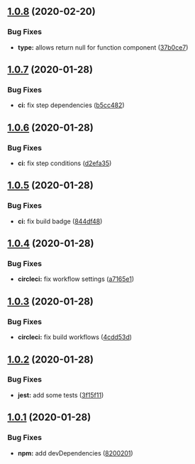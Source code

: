 ## [1.0.8](https://github.com/jubilee-works/ssml-tsx/compare/v1.0.7...v1.0.8) (2020-02-20)


### Bug Fixes

* **type:** allows return null for function component ([37b0ce7](https://github.com/jubilee-works/ssml-tsx/commit/37b0ce7827ff302d9d8f58563950253da0f804f6))

## [1.0.7](https://github.com/jubilee-works/ssml-tsx/compare/v1.0.6...v1.0.7) (2020-01-28)


### Bug Fixes

* **ci:** fix step dependencies ([b5cc482](https://github.com/jubilee-works/ssml-tsx/commit/b5cc482b4213844bf1dc2f7b8fad22fe49c124a0))

## [1.0.6](https://github.com/jubilee-works/ssml-tsx/compare/v1.0.5...v1.0.6) (2020-01-28)


### Bug Fixes

* **ci:** fix step conditions ([d2efa35](https://github.com/jubilee-works/ssml-tsx/commit/d2efa357967811bcb938ffc0ccf350042545494d))

## [1.0.5](https://github.com/jubilee-works/ssml-tsx/compare/v1.0.4...v1.0.5) (2020-01-28)


### Bug Fixes

* **ci:** fix build badge ([844df48](https://github.com/jubilee-works/ssml-tsx/commit/844df4863a08dfbda801f3bf7302344c108b40ed))

## [1.0.4](https://github.com/jubilee-works/ssml-tsx/compare/v1.0.3...v1.0.4) (2020-01-28)


### Bug Fixes

* **circleci:** fix workflow settings ([a7165e1](https://github.com/jubilee-works/ssml-tsx/commit/a7165e1017d5117997d8bcd7c0f75139b945dcd7))

## [1.0.3](https://github.com/jubilee-works/ssml-tsx/compare/v1.0.2...v1.0.3) (2020-01-28)


### Bug Fixes

* **circleci:** fix build workflows ([4cdd53d](https://github.com/jubilee-works/ssml-tsx/commit/4cdd53d319d7b8b716288059a70d3f7aae0a750d))

## [1.0.2](https://github.com/jubilee-works/ssml-tsx/compare/v1.0.1...v1.0.2) (2020-01-28)


### Bug Fixes

* **jest:** add some tests ([3f15f11](https://github.com/jubilee-works/ssml-tsx/commit/3f15f11fdaca280a98c52b95c4d91d4a2d67a09b))

## [1.0.1](https://github.com/jubilee-works/ssml-tsx/compare/v1.0.0...v1.0.1) (2020-01-28)


### Bug Fixes

* **npm:** add devDependencies ([8200201](https://github.com/jubilee-works/ssml-tsx/commit/82002013a42ca54186e1088fa5406b40349d0ead))
